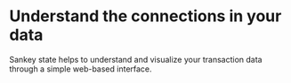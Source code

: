 # Understand the connections in your data
Sankey state helps to understand and visualize your transaction data through a simple web-based interface.
